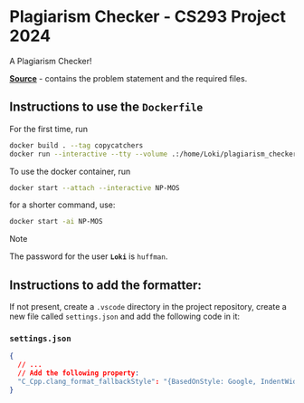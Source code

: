 # Plagiarism Checker - CS293 Project 2024

A Plagiarism Checker!

[**Source**](https://github.com/SuperSat001/CS293-Project-2024) - contains the problem statement and the required files.

## Instructions to use the `Dockerfile`

For the first time, run

```sh
docker build . --tag copycatchers
docker run --interactive --tty --volume .:/home/Loki/plagiarism_checker --name=NP-MOS --network=bridge --hostname=Midgard copycatchers:latest
```

To use the docker container, run

```sh
docker start --attach --interactive NP-MOS
```

for a shorter command, use:

```sh
docker start -ai NP-MOS
```

> [!NOTE]
>
> The password for the user **`Loki`** is `huffman`.

## Instructions to add the formatter:

If not present, create a `.vscode` directory in the project repository, create a new file called `settings.json` and add the following code in it:

### `settings.json`

```json
{
  // ...
  // Add the following property:
  "C_Cpp.clang_format_fallbackStyle": "{BasedOnStyle: Google, IndentWidth: 4, ColumnLimit: 0, AllowShortFunctionsOnASingleLine: All, BreakBeforeBraces: Attach}"
}
```
